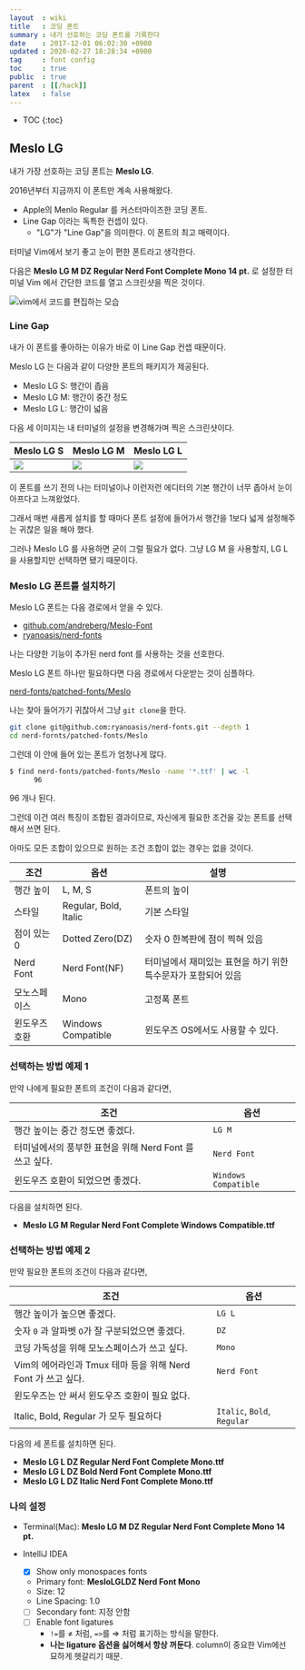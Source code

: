 ```yaml
---
layout  : wiki
title   : 코딩 폰트
summary : 내가 선호하는 코딩 폰트를 기록한다
date    : 2017-12-01 06:02:30 +0900
updated : 2020-02-27 18:28:34 +0900
tag     : font config
toc     : true
public  : true
parent  : [[/hack]]
latex   : false
---
```

* TOC
{:toc}

## Meslo LG

내가 가장 선호하는 코딩 폰트는 **Meslo LG**.

2016년부터 지금까지 이 폰트만 계속 사용해왔다.

* Apple의 Menlo Regular 를 커스터마이즈한 코딩 폰트.
* Line Gap 이라는 독특한 컨셉이 있다.
    * "LG"가 "Line Gap"을 의미한다. 이 폰트의 최고 매력이다.

터미널 Vim에서 보기 좋고 눈이 편한 폰트라고 생각한다.

다음은 **Meslo LG M DZ Regular Nerd Font Complete Mono 14 pt.** 로 설정한 터미널 Vim 에서 간단한 코드를 열고 스크린샷을 찍은 것이다.

![vim에서 코드를 편집하는 모습]( /resource/wiki/coding-font/meslo-vim-example.png )


### Line Gap

내가 이 폰트를 좋아하는 이유가 바로 이 Line Gap 컨셉 때문이다.

Meslo LG 는 다음과 같이 다양한 폰트의 패키지가 제공된다.

* Meslo LG S: 행간이 좁음
* Meslo LG M: 행간이 중간 정도
* Meslo LG L: 행간이 넓음

다음 세 이미지는 내 터미널의 설정을 변경해가며 찍은 스크린샷이다.

| Meslo LG S | Meslo LG M | Meslo LG L |
|------------|------------|------------|
| ![][lgs]   | ![][lgm]   | ![][lgl]   |

이 폰트를 쓰기 전의 나는 터미널이나 이런저런 에디터의 기본 행간이 너무 좁아서 눈이 아프다고 느껴왔었다.

그래서 매번 새롭게 설치를 할 때마다 폰트 설정에 들어가서 행간을 1보다 넓게 설정해주는 귀찮은 일을 해야 했다.

그러나 Meslo LG 를 사용하면 굳이 그럴 필요가 없다. 그냥 LG M 을 사용할지, LG L 을 사용할지만 선택하면 됐기 때문이다.


### Meslo LG 폰트를 설치하기

Meslo LG 폰트는 다음 경로에서 얻을 수 있다.

* [github.com/andreberg/Meslo-Font][meslo-font]
* [ryanoasis/nerd-fonts][nerd-fonts]

나는 다양한 기능이 추가된 nerd font 를 사용하는 것을 선호한다.

Meslo LG 폰트 하나만 필요하다면 다음 경로에서 다운받는 것이 심플하다.

[nerd-fonts/patched-fonts/Meslo][nerd-meslo]

나는 찾아 들어가기 귀찮아서 그냥 `git clone`을 한다.

```sh
git clone git@github.com:ryanoasis/nerd-fonts.git --depth 1
cd nerd-fornts/patched-fonts/Meslo
```

그런데 이 안에 들어 있는 폰트가 엄청나게 많다.

```sh
$ find nerd-fonts/patched-fonts/Meslo -name '*.ttf' | wc -l
      96
```

96 개나 된다.

그런데 이건 여러 특징이 조합된 결과이므로, 자신에게 필요한 조건을 갖는 폰트를 선택해서 쓰면 된다.

아마도 모든 조합이 있으므로 원하는 조건 조합이 없는 경우는 없을 것이다.

| 조건          | 옵션                  | 설명                                                          |
|---------------|-----------------------|---------------------------------------------------------------|
| 행간 높이     | L, M, S               | 폰트의 높이                                                   |
| 스타일        | Regular, Bold, Italic | 기본 스타일                                                   |
| 점이 있는 0   | Dotted Zero(DZ)       | 숫자 0 한복판에 점이 찍혀 있음                                |
| Nerd Font     | Nerd Font(NF)         | 터미널에서 재미있는 표현을 하기 위한 특수문자가 포함되어 있음 |
| 모노스페이스  | Mono                  | 고정폭 폰트                                                   |
| 윈도우즈 호환 | Windows Compatible    | 윈도우즈 OS에서도 사용할 수 있다.                             |

### 선택하는 방법 예제 1

만약 나에게 필요한 폰트의 조건이 다음과 같다면,

| 조건                                                    | 옵션                 |
|---------------------------------------------------------|----------------------|
| 행간 높이는 중간 정도면 좋겠다.                         | `LG M`               |
| 터미널에서의 풍부한 표현을 위해 Nerd Font 를 쓰고 싶다. | `Nerd Font`          |
| 윈도우즈 호환이 되었으면 좋겠다.                        | `Windows Compatible` |

다음을 설치하면 된다.

* **Meslo LG M Regular Nerd Font Complete Windows Compatible.ttf**

### 선택하는 방법 예제 2

만약 필요한 폰트의 조건이 다음과 같다면,

| 조건                                                         | 옵션                        |
|--------------------------------------------------------------|-----------------------------|
| 행간 높이가 높으면 좋겠다.                                   | `LG L`                      |
| 숫자 `0` 과 알파벳 `O`가 잘 구분되었으면 좋겠다.             | `DZ`                        |
| 코딩 가독성을 위해 모노스페이스가 쓰고 싶다.                 | `Mono`                      |
| Vim의 에어라인과 Tmux 테마 등을 위해 Nerd Font 가 쓰고 싶다. | `Nerd Font`                 |
| 윈도우즈는 안 써서 윈도우즈 호환이 필요 없다.                |                             |
| Italic, Bold, Regular 가 모두 필요하다                       | `Italic`, `Bold`, `Regular` |

다음의 세 폰트를 설치하면 된다.

* **Meslo LG L DZ Regular Nerd Font Complete Mono.ttf**
* **Meslo LG L DZ Bold Nerd Font Complete Mono.ttf**
* **Meslo LG L DZ Italic Nerd Font Complete Mono.ttf**

### 나의 설정

* Terminal(Mac): **Meslo LG M DZ Regular Nerd Font Complete Mono 14 pt.**

* IntelliJ IDEA
    * [X] Show only monospaces fonts
    * Primary font: **MesloLGLDZ Nerd Font Mono**
    * Size: 12
    * Line Spacing: 1.0
    * [ ] Secondary font: 지정 안함
    * [ ] Enable font ligatures
        * `!=`를 &#8800; 처럼, `=>`를 &#8658; 처럼 표기하는 방식을 말한다.
        * **나는 ligature 옵션을 싫어해서 항상 꺼둔다**. column이 중요한 Vim에선 묘하게 헷갈리기 때문.



[meslo-font]: https://github.com/andreberg/Meslo-Font
[nerd-fonts]: https://github.com/ryanoasis/nerd-fonts
[nerd-meslo]: https://github.com/ryanoasis/nerd-fonts/tree/master/patched-fonts/Meslo
[lgl]: /resource/wiki/coding-font/lgl.png
[lgm]: /resource/wiki/coding-font/lgm.png
[lgs]: /resource/wiki/coding-font/lgs.png
